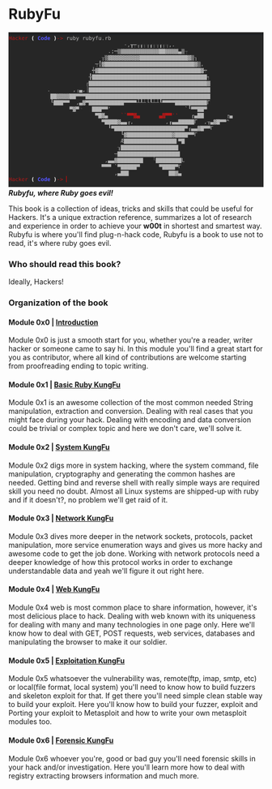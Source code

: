 # RubyFu

![](images/other/rubyfu.png)
***Rubyfu, where Ruby goes evil!***

This book is a collection of ideas, tricks and skills that could be useful for Hackers. It's a unique extraction reference, summarizes a lot of research and experience in order to achieve your **w00t** in shortest and smartest way. Rubyfu is where you'll find plug-n-hack code, Rubyfu is a book to use not to read, it's where ruby goes evil.



### Who should read this book?
Ideally, Hackers!

### Organization of the book
#### Module 0x0 | [Introduction][0]
Module 0x0 is just a smooth start for you, whether you're a reader, writer hacker or someone came to say hi. In this module you'll find a great start for you as contributor, where all kind of contributions are welcome starting from proofreading ending to topic writing.

#### Module 0x1 | [Basic Ruby KungFu][1]
Module 0x1 is an awesome collection of the most common needed String manipulation, extraction and conversion. Dealing with real cases that you might face during your hack. Dealing with encoding and data conversion could be trivial or complex topic and here we don't care, we'll solve it.

#### Module 0x2 | [System KungFu][2]
Module 0x2 digs more in system hacking, where the system command, file manipulation, cryptography and generating the common hashes are needed. Getting bind and reverse shell with really simple ways are required skill you need no doubt. Almost all Linux systems are shipped-up with ruby and if it doesn't?, no problem we'll get raid of it.

#### Module 0x3 | [Network KungFu][3]
Module 0x3 dives more deeper in the network sockets, protocols, packet manipulation, more service enumeration ways and gives us more hacky and awesome code to get the job done. Working with network protocols need a deeper knowledge of how this protocol works in order to exchange understandable data and yeah we'll figure it out right here.

#### Module 0x4 | [Web KungFu][4]
Module 0x4 web is most common place to share information, however, it's most delicious place to hack. Dealing with web known with its uniqueness for dealing with many and many technologies in one page only. Here we'll know how to deal with GET, POST requests, web services, databases and manipulating the browser to make it our soldier. 

#### Module 0x5 | [Exploitation KungFu][5]
Module 0x5 whatsoever the vulnerability was, remote(ftp, imap, smtp, etc) or local(file format, local system) you'll need to know how to build fuzzers and skeleton exploit for that. If get there you'll need simple clean stable way to build your exploit. Here you'll know how to build your fuzzer, exploit and Porting your exploit to Metasploit and how to write your own metasploit modules too.

#### Module 0x6 | [Forensic KungFu][6]
Module 0x6 whoever you're, good or bad guy you'll need forensic skills in your hack and/or investigation. Here you'll learn more how to deal with registry extracting browsers information and much more.


<br><br><br>
---
[0]: README.md
[1]: module_0x1__basic_ruby_kungfu/README.md
[2]: module_0x2__system_kungfu/README.md
[3]: module_0x3__network_kungfu/README.md
[4]: module_0x4__web_kungfu/README.md
[5]: module_0x5__exploitation_kungfu/README.md
[6]: module_0x6__forensic/README.md

